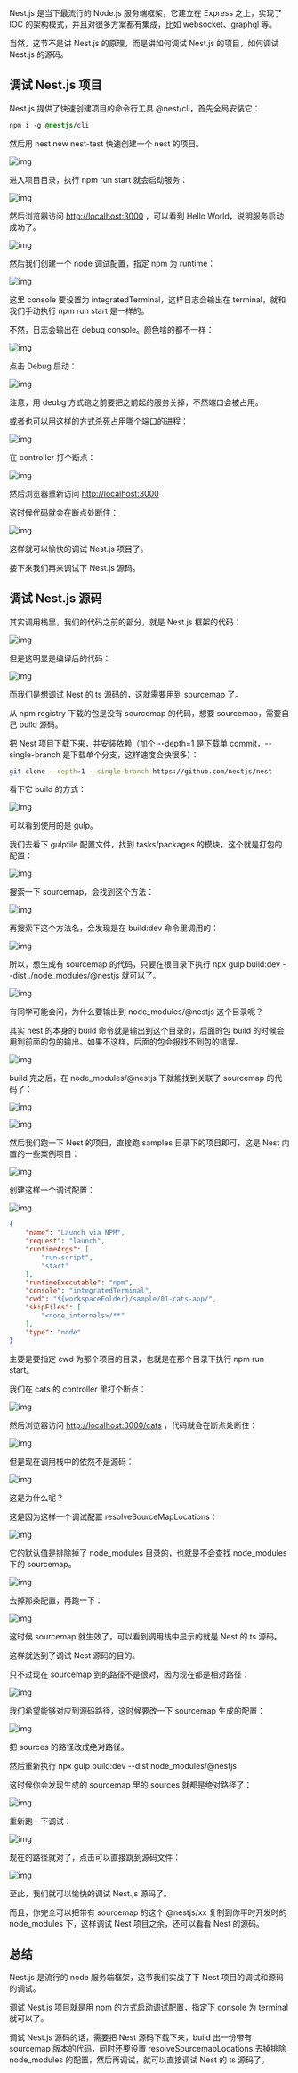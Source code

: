 Nest.js 是当下最流行的 Node.js 服务端框架，它建立在 Express 之上，实现了 IOC 的架构模式，并且对很多方案都有集成，比如 websocket、graphql 等。

当然，这节不是讲 Nest.js 的原理，而是讲如何调试 Nest.js 的项目，如何调试 Nest.js 的源码。

## 调试 Nest.js 项目

Nest.js 提供了快速创建项目的命令行工具 @nest/cli，首先全局安装它：

```css
npm i -g @nestjs/cli
```

然后用 nest new nest-test 快速创建一个 nest 的项目。

![img](https://p9-juejin.byteimg.com/tos-cn-i-k3u1fbpfcp/3a92393403d24398bf443a0cf8ad2497~tplv-k3u1fbpfcp-zoom-in-crop-mark:3024:0:0:0.awebp?)

进入项目目录，执行 npm run start 就会启动服务：

![img](https://p1-juejin.byteimg.com/tos-cn-i-k3u1fbpfcp/3d79777b76d3473f9abeb894f8d6e7d4~tplv-k3u1fbpfcp-zoom-in-crop-mark:3024:0:0:0.awebp?)

然后浏览器访问 [http://localhost:3000](https://link.juejin.cn/?target=http%3A%2F%2Flocalhost%3A3000) ，可以看到 Hello World，说明服务启动成功了。

![img](https://p9-juejin.byteimg.com/tos-cn-i-k3u1fbpfcp/c912a127bfeb4b97afecda4120676b2c~tplv-k3u1fbpfcp-zoom-in-crop-mark:3024:0:0:0.awebp?)

然后我们创建一个 node 调试配置，指定 npm 为 runtime：

![img](https://p3-juejin.byteimg.com/tos-cn-i-k3u1fbpfcp/282f609ec41644e0aed43601fc49d125~tplv-k3u1fbpfcp-zoom-in-crop-mark:3024:0:0:0.awebp?)

这里 console 要设置为 integratedTerminal，这样日志会输出在 terminal，就和我们手动执行 npm run start 是一样的。

不然，日志会输出在 debug console。颜色啥的都不一样：

![img](https://p9-juejin.byteimg.com/tos-cn-i-k3u1fbpfcp/ea50df2adb51414eb50d0ec85dcd4f50~tplv-k3u1fbpfcp-zoom-in-crop-mark:3024:0:0:0.awebp?)

点击 Debug 启动：

![img](https://p9-juejin.byteimg.com/tos-cn-i-k3u1fbpfcp/8548eb619adc4db3bf4814c2d3a49a8d~tplv-k3u1fbpfcp-zoom-in-crop-mark:3024:0:0:0.awebp?)

注意，用 deubg 方式跑之前要把之前起的服务关掉，不然端口会被占用。

或者也可以用这样的方式杀死占用哪个端口的进程：

![img](https://p3-juejin.byteimg.com/tos-cn-i-k3u1fbpfcp/b2a5aad9ff2241859232c0dcb6499dbd~tplv-k3u1fbpfcp-zoom-in-crop-mark:3024:0:0:0.awebp?)

在 controller 打个断点：

![img](https://p6-juejin.byteimg.com/tos-cn-i-k3u1fbpfcp/d0c16dafa5304155a31777b0d533abf8~tplv-k3u1fbpfcp-zoom-in-crop-mark:3024:0:0:0.awebp?)

然后浏览器重新访问 [http://localhost:3000](https://link.juejin.cn/?target=http%3A%2F%2Flocalhost%3A3000)

这时候代码就会在断点处断住：

![img](https://p3-juejin.byteimg.com/tos-cn-i-k3u1fbpfcp/714839bc00f34476be0012174ba7fdcb~tplv-k3u1fbpfcp-zoom-in-crop-mark:3024:0:0:0.awebp?)

这样就可以愉快的调试 Nest.js 项目了。

接下来我们再来调试下 Nest.js 源码。

## 调试 Nest.js 源码

其实调用栈里，我们的代码之前的部分，就是 Nest.js 框架的代码：

![img](https://p1-juejin.byteimg.com/tos-cn-i-k3u1fbpfcp/710e83da3ee941fa983c363c96bb17d2~tplv-k3u1fbpfcp-zoom-in-crop-mark:3024:0:0:0.awebp?)

但是这明显是编译后的代码：

![img](https://p6-juejin.byteimg.com/tos-cn-i-k3u1fbpfcp/c59ca63755994d7995355eaadae2d47d~tplv-k3u1fbpfcp-zoom-in-crop-mark:3024:0:0:0.awebp?)

而我们是想调试 Nest 的 ts 源码的，这就需要用到 sourcemap 了。

从 npm registry 下载的包是没有 sourcemap 的代码，想要 sourcemap，需要自己 build 源码。

把 Nest 项目下载下来，并安装依赖（加个 --depth=1 是下载单 commit，--single-branch 是下载单个分支，这样速度会快很多）：

```bash
git clone --depth=1 --single-branch https://github.com/nestjs/nest
```

看下它 build 的方式：

![img](https://p1-juejin.byteimg.com/tos-cn-i-k3u1fbpfcp/0f94e254c4e1440c958399e2fa97cc92~tplv-k3u1fbpfcp-zoom-in-crop-mark:3024:0:0:0.awebp?)

可以看到使用的是 gulp。

我们去看下 gulpfile 配置文件，找到 tasks/packages 的模块，这个就是打包的配置：

![img](https://p3-juejin.byteimg.com/tos-cn-i-k3u1fbpfcp/82f91d68b4384d77986e60fa63d2a33a~tplv-k3u1fbpfcp-zoom-in-crop-mark:3024:0:0:0.awebp?)

搜索一下 sourcemap，会找到这个方法：

![img](https://p1-juejin.byteimg.com/tos-cn-i-k3u1fbpfcp/d6aac145b83745d0ac77a6fd15f41e06~tplv-k3u1fbpfcp-zoom-in-crop-mark:3024:0:0:0.awebp?)

再搜索下这个方法名，会发现是在 build:dev 命令里调用的：

![img](https://p6-juejin.byteimg.com/tos-cn-i-k3u1fbpfcp/a9096a08e31642d980445c77f86d1820~tplv-k3u1fbpfcp-zoom-in-crop-mark:3024:0:0:0.awebp?)

所以，想生成有 sourcemap 的代码，只要在根目录下执行 npx gulp build:dev --dist ./node_modules/@nestjs 就可以了。

![img](https://p3-juejin.byteimg.com/tos-cn-i-k3u1fbpfcp/a57be63657324faebb7f65afe337424c~tplv-k3u1fbpfcp-zoom-in-crop-mark:3024:0:0:0.awebp?)

有同学可能会问，为什么要输出到 node_modules/@nestjs 这个目录呢？

其实 nest 的本身的 build 命令就是输出到这个目录的，后面的包 build 的时候会用到前面的包的输出。如果不这样，后面的包会报找不到包的错误。

![img](https://p9-juejin.byteimg.com/tos-cn-i-k3u1fbpfcp/0ee996bb40644b8a9f63420a226fb607~tplv-k3u1fbpfcp-zoom-in-crop-mark:3024:0:0:0.awebp?)

build 完之后，在 node_modules/@nestjs 下就能找到关联了 sourcemap 的代码了：

![img](https://p3-juejin.byteimg.com/tos-cn-i-k3u1fbpfcp/5f75ac5285af47dd821482a5685c7fb1~tplv-k3u1fbpfcp-zoom-in-crop-mark:3024:0:0:0.awebp?)

![img](https://p9-juejin.byteimg.com/tos-cn-i-k3u1fbpfcp/961c8fce76fb40f59fb152301ced7523~tplv-k3u1fbpfcp-zoom-in-crop-mark:3024:0:0:0.awebp?)

然后我们跑一下 Nest 的项目，直接跑 samples 目录下的项目即可，这是 Nest 内置的一些案例项目：

![img](https://p3-juejin.byteimg.com/tos-cn-i-k3u1fbpfcp/903e5b83481846d883771b742d7d6160~tplv-k3u1fbpfcp-zoom-in-crop-mark:3024:0:0:0.awebp?)

创建这样一个调试配置：

![img](https://p9-juejin.byteimg.com/tos-cn-i-k3u1fbpfcp/32f351652496424b9e235c2b48da9402~tplv-k3u1fbpfcp-zoom-in-crop-mark:3024:0:0:0.awebp?)

```json
{
    "name": "Launch via NPM",
    "request": "launch",
    "runtimeArgs": [
        "run-script",
        "start"
    ],
    "runtimeExecutable": "npm",
    "console": "integratedTerminal",
    "cwd": "${workspaceFolder}/sample/01-cats-app/",
    "skipFiles": [
        "<node_internals>/**"
    ],
    "type": "node"
}
```

主要是要指定 cwd 为那个项目的目录，也就是在那个目录下执行 npm run start。

我们在 cats 的 controller 里打个断点：

![img](https://p6-juejin.byteimg.com/tos-cn-i-k3u1fbpfcp/b5515626c54e42cd9a53847ac4989c56~tplv-k3u1fbpfcp-zoom-in-crop-mark:3024:0:0:0.awebp?)

然后浏览器访问 [http://localhost:3000/cats](https://link.juejin.cn/?target=http%3A%2F%2Flocalhost%3A3000%2Fcats) ，代码就会在断点处断住：

![img](https://p1-juejin.byteimg.com/tos-cn-i-k3u1fbpfcp/2de4930689a94ad3b27f6d5e5fc17148~tplv-k3u1fbpfcp-zoom-in-crop-mark:3024:0:0:0.awebp?)

但是现在调用栈中的依然不是源码：

![img](https://p3-juejin.byteimg.com/tos-cn-i-k3u1fbpfcp/9218d22deaee451181286cef87bf07cf~tplv-k3u1fbpfcp-zoom-in-crop-mark:3024:0:0:0.awebp?)

这是为什么呢？

这是因为这样一个调试配置 resolveSourceMapLocations：

![img](https://p9-juejin.byteimg.com/tos-cn-i-k3u1fbpfcp/cb0ac6d362764a3796af7c983fc3fc90~tplv-k3u1fbpfcp-zoom-in-crop-mark:3024:0:0:0.awebp?)

它的默认值是排除掉了 node_modules 目录的，也就是不会查找 node_modules 下的 sourcemap。

![img](https://p3-juejin.byteimg.com/tos-cn-i-k3u1fbpfcp/42de1380058e46f8910513c4e3ab1b9a~tplv-k3u1fbpfcp-zoom-in-crop-mark:3024:0:0:0.awebp?)

去掉那条配置，再跑一下：

![img](https://p3-juejin.byteimg.com/tos-cn-i-k3u1fbpfcp/6244c35bf8ad4609b3445dd824f9efb9~tplv-k3u1fbpfcp-zoom-in-crop-mark:3024:0:0:0.awebp?)

这时候 sourcemap 就生效了，可以看到调用栈中显示的就是 Nest 的 ts 源码。

这样就达到了调试 Nest 源码的目的。

只不过现在 sourcemap 到的路径不是很对，因为现在都是相对路径：

![img](https://p6-juejin.byteimg.com/tos-cn-i-k3u1fbpfcp/d2bf4fc112384492bdf08e9a7adee632~tplv-k3u1fbpfcp-zoom-in-crop-mark:3024:0:0:0.awebp?)

我们希望能够对应到源码路径，这时候要改一下 sourcemap 生成的配置：

![img](https://p9-juejin.byteimg.com/tos-cn-i-k3u1fbpfcp/8632accc44ba4c3f98324d279d888b5e~tplv-k3u1fbpfcp-zoom-in-crop-mark:3024:0:0:0.awebp?)

把 sources 的路径改成绝对路径。

然后重新执行 npx gulp build:dev --dist node_modules/@nestjs

这时候你会发现生成的 sourcemap 里的 sources 就都是绝对路径了：

![img](https://p3-juejin.byteimg.com/tos-cn-i-k3u1fbpfcp/6c6113b18b4045558f9eca3ed4eaed7c~tplv-k3u1fbpfcp-zoom-in-crop-mark:3024:0:0:0.awebp?)

重新跑一下调试：

![img](https://p9-juejin.byteimg.com/tos-cn-i-k3u1fbpfcp/0ce213abb14741b7931ba9b40a1203c0~tplv-k3u1fbpfcp-zoom-in-crop-mark:3024:0:0:0.awebp?)

现在的路径就对了，点击可以直接跳到源码文件：

![img](https://p3-juejin.byteimg.com/tos-cn-i-k3u1fbpfcp/78694dcfbb184003a114c523962565ea~tplv-k3u1fbpfcp-zoom-in-crop-mark:3024:0:0:0.awebp?)

至此，我们就可以愉快的调试 Nest.js 源码了。

而且，你完全可以把带有 sourcemap 的这个 @nestjs/xx 复制到你平时开发时的 node_modules 下，这样调试 Nest 项目之余，还可以看看 Nest 的源码。

## 总结

Nest.js 是流行的 node 服务端框架，这节我们实战了下 Nest 项目的调试和源码的调试。

调试 Nest.js 项目就是用 npm 的方式启动调试配置，指定下 console 为 terminal 就可以了。

调试 Nest.js 源码的话，需要把 Nest 源码下载下来，build 出一份带有 sourcemap 版本的代码，同时还要设置 resolveSourcemapLocations 去掉排除 node_modules 的配置，然后再调试，就可以直接调试 Nest 的 ts 源码了。